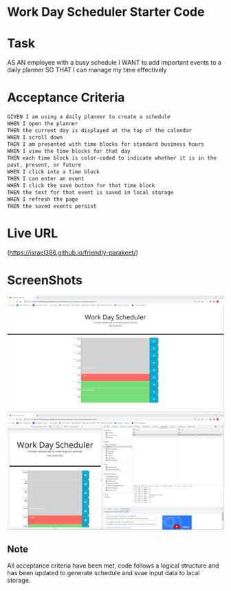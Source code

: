 # Work Day Scheduler Starter Code

# Task 
AS AN employee with a busy schedule
I WANT to add important events to a daily planner
SO THAT I can manage my time effectively

# Acceptance Criteria
    GIVEN I am using a daily planner to create a schedule
    WHEN I open the planner
    THEN the current day is displayed at the top of the calendar
    WHEN I scroll down
    THEN I am presented with time blocks for standard business hours
    WHEN I view the time blocks for that day
    THEN each time block is color-coded to indicate whether it is in the past, present, or future
    WHEN I click into a time block
    THEN I can enter an event
    WHEN I click the save button for that time block
    THEN the text for that event is saved in local storage
    WHEN I refresh the page
    THEN the saved events persist
# Live URL

(https://israel386.github.io/friendly-parakeet/)

# ScreenShots

![screenshots](Develop/images/Screenshot%202022-05-22%20123035.png)
![screenshots](Develop/images/Screenshot%202022-05-22%20123117.png)

## Note
All acceptance criteria have been met, code follows a logical structure and has been updated to generate schedule and svae input data to lacal storage. 